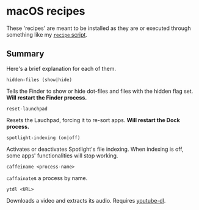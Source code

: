 macOS recipes
=============

These 'recipes' are meant to be installed as they are or
executed through something like my [`recipe` script][recipe.sh].

[recipe.sh]: https://github.com/giucal/scripts/blob/master/recipe.sh

Summary
-------

Here's a brief explanation for each of them.

    hidden-files (show|hide)

Tells the Finder to show or hide dot-files and files with the hidden
flag set. **Will restart the Finder process.**

    reset-launchpad

Resets the Lauchpad, forcing it to re-sort apps.
**Will restart the Dock process.**

    spotlight-indexing (on|off)

Activates or deactivates Spotlight's file indexing. When indexing
is off, some apps' functionalities will stop working.

    caffeiname <process-name>

`caffainate`s a process by name.

    ytdl <URL>

Downloads a video and extracts its audio. Requires [youtube-dl].

[youtube-dl]: https://youtube-dl.org/
